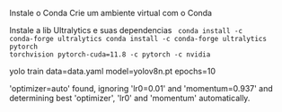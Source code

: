 Instale o Conda
Crie um ambiente virtual com o Conda

Instale a lib Ultralytics e suas dependencias
<code>
conda install -c conda-forge ultralytics
conda install -c conda-forge ultralytics pytorch torchvision pytorch-cuda=11.8 -c pytorch -c nvidia
</code>


yolo train data=data.yaml model=yolov8n.pt epochs=10

'optimizer=auto' found, ignoring 'lr0=0.01' and 'momentum=0.937' and determining best 'optimizer', 'lr0' and 'momentum' automatically.